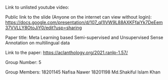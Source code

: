 Link to unlisted youtube video:


Public link to the slide (Anyone on the internet can view without login):
https://docs.google.com/presentation/d/107_qI1IVW9L88AXKFfaiYk7DeEem37VVLLY8OtoJiY0/edit?usp=sharing

Paper title:
Meta Learning based Semi-supervised and Unsupervised Sense Annotation on multilingual data

Link to the paper:
https://aclanthology.org/2021.ranlp-1.57/

Group Number:
5

Group Members:
18201145 Nafisa Nawer
18201198 Md.Shakiful Islam Khan
